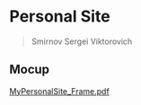 # Personal Site
> Smirnov Sergei Viktorovich

## Mocup
[MyPersonalSite_Frame.pdf](Files/MyPersonalSite_Frame.pdf)
